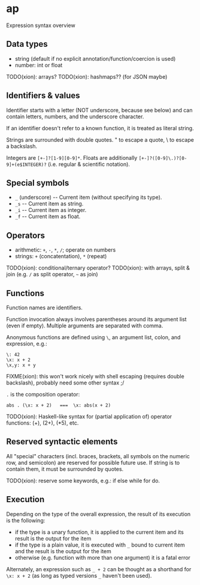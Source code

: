 # ap

Expression syntax overview

## Data types

* string (default if no explicit annotation/function/coercion is used)
* number: int or float

TODO(xion): arrays?
TODO(xion): hashmaps?? (for JSON maybe)

## Identifiers & values

Identifier starts with a letter (NOT underscore, because see below)
and can contain letters, numbers, and the underscore character.

If an identifier doesn't refer to a known function, it is treated as literal string.

Strings are surrounded with double quotes. \" to escape a quote, \\ to escape a backslash.

Integers are `[+-]?[1-9][0-9]*`.
Floats are additionally `[+-]?([0-9]\.)?[0-9]+(e$INTEGER)?` (i.e. regular & scientific notation).

## Special symbols

* `_` (underscore) -- Current item (without specifying its type).
* `_s` -- Current item as string.
* `_i` -- Current item as integer.
* `_f` -- Current item as float.

## Operators

* arithmetic: `+`, `-`, `*`, `/`; operate on numbers
* strings: `+` (concatentation), `*` (repeat)

TODO(xion): conditional/ternary operator?
TODO(xion): with arrays, split & join (e.g. `/` as split operator, `~` as join)

## Functions

Function names are identifiers.

Function invocation always involves parentheses around its argument list (even if empty).
Multiple arguments are separated with comma.

Anonymous functions are defined using `\`, an argument list, colon, and expression, e.g.:

    \: 42
    \x: x + 2
    \x,y: x + y

FIXME(xion): this won't work nicely with shell escaping (requires double backslash), probably need some other syntax ;/

`.` is the composition operator:

    abs . (\x: x + 2)   ===  \x: abs(x + 2)

TODO(xion): Haskell-like syntax for (partial application of) operator functions:
(+), (2+), (*5), etc.

## Reserved syntactic elements

All "special" characters (incl. braces, brackets, all symbols on the numeric row, and semicolon)
are reserved for possible future use. If string is to contain them, it must be surrounded by quotes.

TODO(xion): reserve some keywords, e.g.: if else while for do.

## Execution

Depending on the type of the overall expression, the result of its execution is the following:

* if the type is a unary function, it is applied to the current item and its result
  is the output for the item
* if the type is a plain value, it is executed with `_` bound to current item
  and the result is the output for the item
* otherwise (e.g. function with more than one argument) it is a fatal error

Alternately, an expression such as `_ + 2` can be thought as a shorthand for `\x: x + 2`
(as long as typed versions `_` haven't been used).
